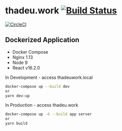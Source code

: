 # thadeu.work [![Build Status](https://travis-ci.org/Thadeu/thadeu.work.svg?branch=master)](https://travis-ci.org/Thadeu/thadeu.work)

[![CircleCI](https://circleci.com/gh/Thadeu/thadeu.work.svg?style=svg)](https://circleci.com/gh/Thadeu/thadeu.work)

## Dockerized Application

* Docker Compose
* Nginx 1.13
* Node 9
* React v16.2.0

In Development - access thadeuwork.local

```bash
docker-compose up --build dev
or
yarn dev:up
```

In Production - access thadeu.work

```bash
docker-compose up -d --build app server
or
yarn build
```
